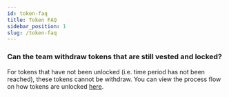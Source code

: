 ```yaml
---
id: token-faq
title: Token FAQ
sidebar_position: 1
slug: /token-faq
---
```


### Can the team withdraw tokens that are still vested and locked?

For tokens that have not been unlocked (i.e. time period has not been reached), these tokens cannot be withdraw. You can view the process flow on how tokens are unlocked [here](https://github.com/Bonfida/token-vesting/blob/master/assets/structure.png).